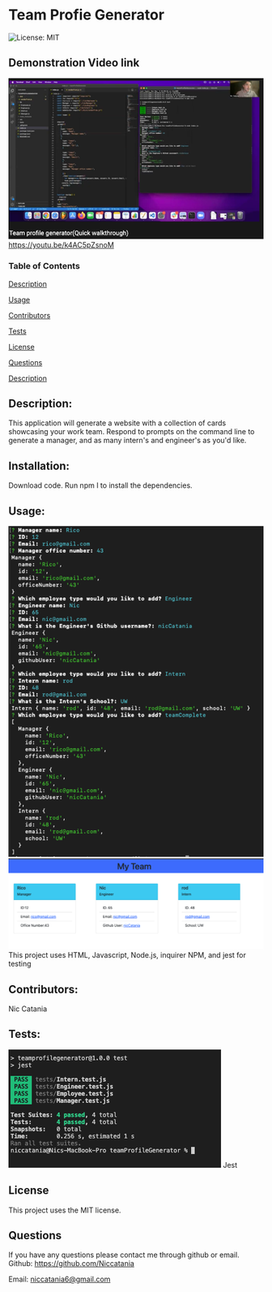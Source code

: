 

# Team Profie Generator

  ![License: MIT](https://img.shields.io/badge/License-MIT-blue.svg)

## Demonstration Video link
![youtube video](./src/profile.png)
  https://youtu.be/k4AC5pZsnoM



  ### Table of Contents  

  [Description](#Description)

  [Usage](#Usage)  

  [Contributors](#Contributors) 

  [Tests](#Tests)  

  [License](#License) 

  [Questions](#Questions)  
  
  [Description](#Description) 
  


## Description:
This application will generate a website with a collection of cards showcasing your work team. Respond to prompts on the command line to generate a manager, and as many intern's and engineer's as you'd like. 
## Installation:
Download code. Run npm I to install the dependencies. 
## Usage:
![Commandline!](./src/command.png)
![HTMLpage!](./src/cards.png)
This project uses HTML, Javascript, Node.js, inquirer NPM, and jest for testing
## Contributors:
Nic Catania
## Tests:
![Tests!](./src/test.png)
Jest 
## License
This project uses the MIT license.
## Questions
If you have any questions please contact me through github or email.
Github: https://github.com/Niccatania

Email: niccatania6@gmail.com
